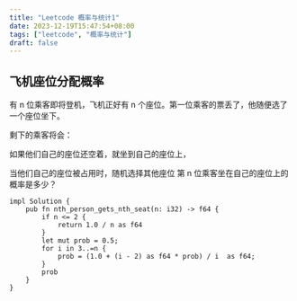 ```yaml
---
title: "Leetcode 概率与统计1"
date: 2023-12-19T15:47:54+08:00
tags: ["leetcode", "概率与统计"]
draft: false
---
```


## 飞机座位分配概率

有 n 位乘客即将登机，飞机正好有 n 个座位。第一位乘客的票丢了，他随便选了一个座位坐下。

剩下的乘客将会：

如果他们自己的座位还空着，就坐到自己的座位上，

当他们自己的座位被占用时，随机选择其他座位
第 n 位乘客坐在自己的座位上的概率是多少？


```
impl Solution {
    pub fn nth_person_gets_nth_seat(n: i32) -> f64 {
        if n <= 2 {
            return 1.0 / n as f64
        }
        let mut prob = 0.5;
        for i in 3..=n {
            prob = (1.0 + (i - 2) as f64 * prob) / i  as f64;
        }
        prob
    }
}
```